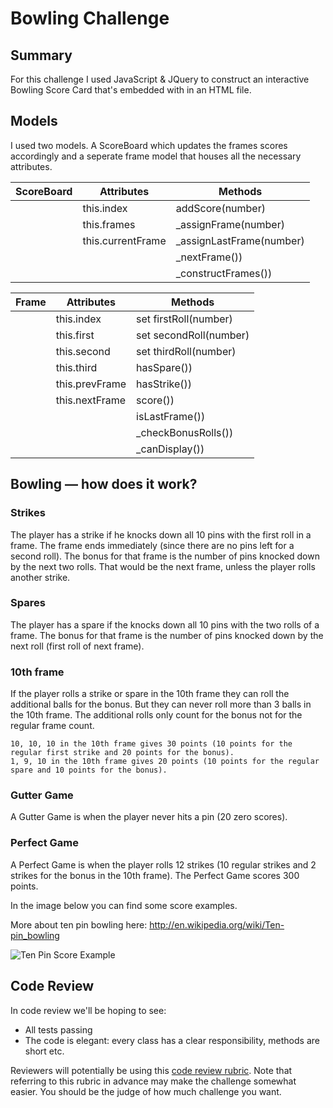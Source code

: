 
Bowling Challenge
=================
## Summary
For this challenge I used JavaScript & JQuery to construct an interactive Bowling Score Card that's embedded with in an HTML file.

## Models
I used two models. A ScoreBoard which updates the frames scores accordingly and a seperate frame model that houses all the necessary attributes.

| ScoreBoard        | Attributes                | Methods  |
| -------------     |-------------              | ----- |
|                   | this.index                | addScore(number) |
|                   | this.frames               | _assignFrame(number) |
|                   | this.currentFrame         | _assignLastFrame(number) |
|                   |                           | _nextFrame()) |
|                   |                           | _constructFrames()) |

| Frame             | Attributes                | Methods  |
| -------------     |-------------              | ----- |
|                   | this.index                | set firstRoll(number) |
|                   | this.first                | set secondRoll(number) |
|                   | this.second               | set thirdRoll(number) |
|                   | this.third                | hasSpare()) |
|                   | this.prevFrame            | hasStrike()) |
|                   | this.nextFrame            | score()) |
|                   |                           | isLastFrame()) |
|                   |                           | _checkBonusRolls()) |
|                   |                           | _canDisplay()) |

## Bowling — how does it work?

### Strikes

The player has a strike if he knocks down all 10 pins with the first roll in a frame. The frame ends immediately (since there are no pins left for a second roll). The bonus for that frame is the number of pins knocked down by the next two rolls. That would be the next frame, unless the player rolls another strike.

### Spares

The player has a spare if the knocks down all 10 pins with the two rolls of a frame. The bonus for that frame is the number of pins knocked down by the next roll (first roll of next frame).

### 10th frame

If the player rolls a strike or spare in the 10th frame they can roll the additional balls for the bonus. But they can never roll more than 3 balls in the 10th frame. The additional rolls only count for the bonus not for the regular frame count.

    10, 10, 10 in the 10th frame gives 30 points (10 points for the regular first strike and 20 points for the bonus).
    1, 9, 10 in the 10th frame gives 20 points (10 points for the regular spare and 10 points for the bonus).

### Gutter Game

A Gutter Game is when the player never hits a pin (20 zero scores).

### Perfect Game

A Perfect Game is when the player rolls 12 strikes (10 regular strikes and 2 strikes for the bonus in the 10th frame). The Perfect Game scores 300 points.

In the image below you can find some score examples.

More about ten pin bowling here: http://en.wikipedia.org/wiki/Ten-pin_bowling

![Ten Pin Score Example](images/example_ten_pin_scoring.png)

## Code Review

In code review we'll be hoping to see:

* All tests passing
* The code is elegant: every class has a clear responsibility, methods are short etc.

Reviewers will potentially be using this [code review rubric](docs/review.md).  Note that referring to this rubric in advance may make the challenge somewhat easier.  You should be the judge of how much challenge you want.
